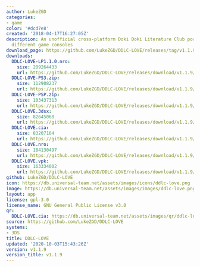 ```yaml
---
author: LukeZGD
categories:
- game
color: '#dcd7e8'
created: '2018-04-17T16:27:05Z'
description: An unofficial cross-platform Doki Doki Literature Club port to Lua for
  different game consoles
download_page: https://github.com/LukeZGD/DDLC-LOVE/releases/tag/v1.1.9
downloads:
  DDLC-LOVE-LP1.1.0.nro:
    size: 209264433
    url: https://github.com/LukeZGD/DDLC-LOVE/releases/download/v1.1.9/DDLC-LOVE-LP1.1.0.nro
  DDLC-LOVE-PS3.zip:
    size: 112908237
    url: https://github.com/LukeZGD/DDLC-LOVE/releases/download/v1.1.9/DDLC-LOVE-PS3.zip
  DDLC-LOVE-PSP.zip:
    size: 103437313
    url: https://github.com/LukeZGD/DDLC-LOVE/releases/download/v1.1.9/DDLC-LOVE-PSP.zip
  DDLC-LOVE.3dsx:
    size: 82645068
    url: https://github.com/LukeZGD/DDLC-LOVE/releases/download/v1.1.9/DDLC-LOVE.3dsx
  DDLC-LOVE.cia:
    size: 83207104
    url: https://github.com/LukeZGD/DDLC-LOVE/releases/download/v1.1.9/DDLC-LOVE.cia
  DDLC-LOVE.nro:
    size: 184130497
    url: https://github.com/LukeZGD/DDLC-LOVE/releases/download/v1.1.9/DDLC-LOVE.nro
  DDLC-LOVE.vpk:
    size: 163334002
    url: https://github.com/LukeZGD/DDLC-LOVE/releases/download/v1.1.9/DDLC-LOVE.vpk
github: LukeZGD/DDLC-LOVE
icon: https://db.universal-team.net/assets/images/icons/ddlc-love.png
image: https://db.universal-team.net/assets/images/images/ddlc-love.png
layout: app
license: gpl-3.0
license_name: GNU General Public License v3.0
qr:
  DDLC-LOVE.cia: https://db.universal-team.net/assets/images/qr/ddlc-love.cia.png
source: https://github.com/LukeZGD/DDLC-LOVE
systems:
- 3DS
title: DDLC-LOVE
updated: '2020-10-03T15:43:26Z'
version: v1.1.9
version_title: v1.1.9
---
```

